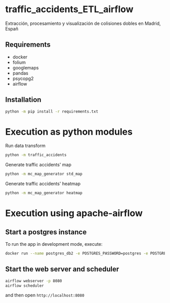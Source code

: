 # traffic_accidents_ETL_airflow
Extracción, procesamiento y visualización de colisiones dobles en Madrid, Españ

## Requirements

* docker
* folium
* googlemaps
* pandas
* psycopg2 
* airflow

## Installation

```bash
python -m pip install -r requirements.txt
```

# Execution as python modules
Run data transform
```bash
python -m traffic_accidents
```
Generate traffic accidents' map
```bash
python -m mc_map_generator std_map
```
Generate traffic accidents' heatmap
```bash
python -m mc_map_generator heatmap
```

# Execution using apache-airflow

## Start a postgres instance

To run the app in development mode, execute:
```bash
docker run --name postgres_db2 -e POSTGRES_PASSWORD=postgres -e POSTGRES_USER=airflow -p 5432:5432 -d postgres
```

## Start the web server and scheduler
```bash
airflow webserver -p 8080
airflow scheduler
```
and then open `http://localhost:8080`
